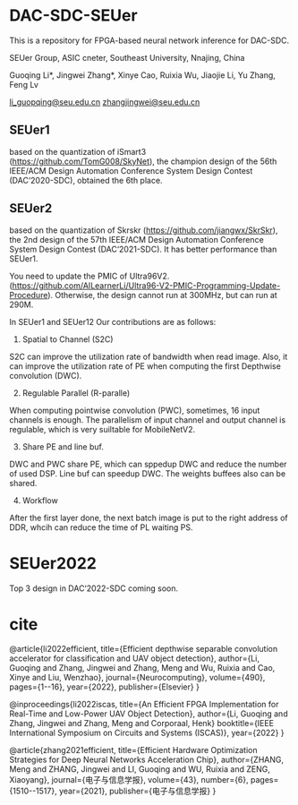 # DAC-SDC-SEUer  


This is a repository for FPGA-based neural network inference for DAC-SDC. 

SEUer Group, ASIC cneter, Southeast University, Nnajing, China

Guoqing Li*, Jingwei Zhang*, Xinye Cao, Ruixia Wu, Jiaojie Li, Yu Zhang, Feng Lv 

li_guopqing@seu.edu.cn   zhangjingwei@seu.edu.cn 


## SEUer1 
based on the quantization of iSmart3 (https://github.com/TomG008/SkyNet), the champion design of the 56th IEEE/ACM Design Automation Conference System Design Contest (DAC‘2020-SDC), obtained the 6th place. 

## SEUer2 
based on the quantization of Skrskr (https://github.com/jiangwx/SkrSkr), the 2nd design of the 57th IEEE/ACM Design Automation Conference System Design Contest (DAC‘2021-SDC). It has better performance than SEUer1. 

You need to update the PMIC of Ultra96V2. (https://github.com/AILearnerLi/Ultra96-V2-PMIC-Programming-Update-Procedure). Otherwise, the design cannot run at 300MHz, but can run at 290M.

In SEUer1 and SEUer12 Our contributions are as follows:

1. Spatial to Channel (S2C)

  S2C can improve the utilization rate of bandwidth when read image. Also, it can improve the utilization rate of PE when computing the first Depthwise convolution (DWC).

2. Regulable Parallel (R-paralle)

  When computing pointwise convolution (PWC), sometimes, 16 input channels is enough. The parallelism of input channel and output channel is regulable, which is very suiltable for MobileNetV2.
  
3. Share PE and line buf.

  DWC and PWC share PE, which can sppedup DWC and reduce the number of used DSP. Line buf can speedup DWC. The weights buffees also can be shared.

4. Workflow

  After the first layer done, the next batch image is put to the right address of DDR, whcih can reduce the time of PL waiting PS.
  
# SEUer2022 
Top 3 design in DAC‘2022-SDC
coming soon.
 
# cite
@article{li2022efficient,
  title={Efficient depthwise separable convolution accelerator for classification and UAV object detection},
  author={Li, Guoqing and Zhang, Jingwei and Zhang, Meng and Wu, Ruixia and Cao, Xinye and Liu, Wenzhao},
  journal={Neurocomputing},
  volume={490},
  pages={1--16},
  year={2022},
  publisher={Elsevier}
}


@inproceedings{li2022iscas,
  title={An Efficient FPGA Implementation for Real-Time and Low-Power UAV Object Detection},
  author={Li, Guoqing and Zhang, Jingwei and Zhang, Meng and Corporaal, Henk}
  booktitle={IEEE International Symposium on Circuits and Systems (ISCAS)},
  year={2022}
}

@article{zhang2021efficient,
  title={Efficient Hardware Optimization Strategies for Deep Neural Networks Acceleration Chip},
  author={ZHANG, Meng and ZHANG, Jingwei and LI, Guoqing and WU, Ruixia and ZENG, Xiaoyang},
  journal={电子与信息学报},
  volume={43},
  number={6},
  pages={1510--1517},
  year={2021},
  publisher={电子与信息学报}
}
